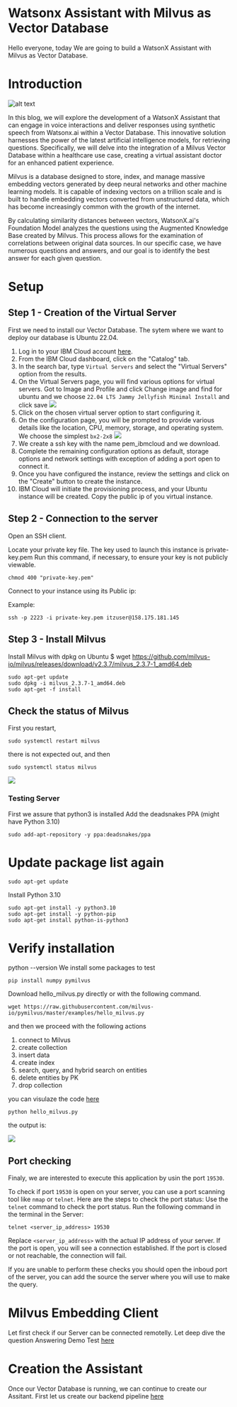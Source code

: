 # Watsonx Assistant with Milvus as Vector Database

Hello everyone, today We are going to build a WatsonX Assistant with Milvus as Vector Database. 

# Introduction 

![alt text](imagenx.png)


In this blog, we will explore the development of a  WatsonX Assistant that can engage in voice interactions and deliver responses using synthetic speech from Watsonx.ai within a Vector Database. This innovative solution harnesses the power of the latest artificial intelligence models, for retrieving questions. Specifically, we will delve into the integration of a Milvus Vector Database within a healthcare use case, creating a virtual assistant doctor for an enhanced patient experience.

Milvus is a database designed to store, index, and manage massive embedding vectors generated by deep neural networks and other machine learning models. It is capable of indexing vectors on a trillion scale and is built to handle embedding vectors converted from unstructured data, which has become increasingly common with the growth of the internet. 

By calculating similarity distances between vectors, WatsonX.ai's Foundation Model analyzes the questions using the Augmented Knowledge Base created by Milvus. This process allows for the examination of correlations between original data sources. In our specific case, we have numerous questions and answers, and our goal is to identify the best answer for each given question.

# Setup 

## Step 1 - Creation of the Virtual Server

First we need to install our Vector Database. The sytem where we want to deploy our database is Ubuntu 22.04.
1. Log in to your IBM Cloud account [here](https://cloud.ibm.com/).
2. From the IBM Cloud dashboard, click on the "Catalog" tab.
3. In the search bar, type `Virtual Servers` and select the "Virtual Servers" option from the results.
4. On the Virtual Servers page, you will find various options for virtual servers. 
Got to Image and Profile and click Change image and find for ubuntu and we choose 
`22.04 LTS Jammy Jellyfish Minimal Install` and click save
![](assets/2024-02-14-16-42-14.png)
5. Click on the chosen virtual server option to start configuring it.
6. On the configuration page, you will be prompted to provide various details like the location, CPU, memory, storage, and operating system. We choose the simplest `bx2-2x8`
![](assets/2024-02-14-16-49-31.png)
7. We create a ssh key with the name pem_ibmcloud and we download.
8.  Complete the remaining configuration options as default, storage options and network settings with exception of adding a port open to connect it.
9. Once you have configured the instance, review the settings and click on the "Create" button to create the instance.
10. IBM Cloud will initiate the provisioning process, and your Ubuntu instance will be created.
Copy the public ip of you virtual instance.

## Step 2 - Connection to the server

Open an SSH client.

Locate your private key file. The key used to launch this instance is private-key.pem
Run this command, if necessary, to ensure your key is not publicly viewable.
```
chmod 400 "private-key.pem"
```

Connect to your instance using its Public ip:

Example:
```
ssh -p 2223 -i private-key.pem itzuser@158.175.181.145
```

## Step 3 - Install Milvus

Install Milvus with dpkg on Ubuntu
$ wget https://github.com/milvus-io/milvus/releases/download/v2.3.7/milvus_2.3.7-1_amd64.deb

```
sudo apt-get update
sudo dpkg -i milvus_2.3.7-1_amd64.deb
sudo apt-get -f install
```
## Check the status of Milvus

First you restart, 
```
sudo systemctl restart milvus
```
there is not expected out, and then

```
sudo systemctl status milvus

```
![](assets/2024-02-15-09-49-05.png)

### Testing Server

First we assure that python3 is installed
Add the deadsnakes PPA (might have Python 3.10)
```
sudo add-apt-repository -y ppa:deadsnakes/ppa
```
# Update package list again
```
sudo apt-get update
```
 Install Python 3.10
```
sudo apt-get install -y python3.10
sudo apt-get install -y python-pip
sudo apt-get install python-is-python3
```
# Verify installation
python --version
We install some packages to test 
```
pip install numpy pymilvus 
```
Download hello_milvus.py directly or with the following command.
```
wget https://raw.githubusercontent.com/milvus-io/pymilvus/master/examples/hello_milvus.py

```
and then we proceed with the following actions
 1. connect to Milvus
 2. create collection
 3. insert data
 4. create index
 5. search, query, and hybrid search on entities
 6. delete entities by PK
 7. drop collection

you can visulaze the code [here](https://raw.githubusercontent.com/milvus-io/pymilvus/master/examples/hello_milvus.py)

```
python hello_milvus.py
```
the output is:

![](assets/2024-02-15-14-36-25.png)

## Port checking
Finaly, we are interested to execute this application by usin the port `19530`.

To check if port `19530` is open on your server, you can use a port scanning tool like `nmap` or `telnet`. Here are the steps to check the port status:
Use the `telnet` command to check the port status. Run the following command in the terminal  in the Server:
```
telnet <server_ip_address> 19530
```
Replace `<server_ip_address>` with the actual IP address of your server. If the port is open, you will see a connection established. If the port is closed or not reachable, the connection will fail.

If you are unable to perform these checks  you  should open the inboud port of the server, you can add the source the server where you will use to make the query.


# Milvus Embedding Client

Let first check if our Server can be connected remotelly.
Let deep dive the question Answering Demo Test [here](notebooks/README.md)
# Creation the Assistant
Once our Vector Database is running, we can continue to create our Assitant.
First let us create our backend pipeline [here](backend/README.md)